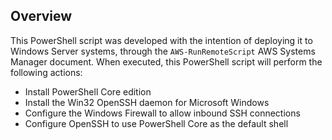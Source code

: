 ## Overview

This PowerShell script was developed with the intention of deploying it to Windows Server systems, through the `AWS-RunRemoteScript` AWS Systems Manager document. When executed, this PowerShell script will perform the following actions:

* Install PowerShell Core edition
* Install the Win32 OpenSSH daemon for Microsoft Windows
* Configure the Windows Firewall to allow inbound SSH connections
* Configure OpenSSH to use PowerShell Core as the default shell

